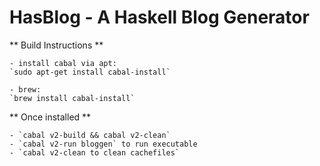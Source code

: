 # HasBlog - A Haskell Blog Generator

** Build Instructions **
    
    - install cabal via apt:
    `sudo apt-get install cabal-install`
    
    - brew:
    `brew install cabal-install`

** Once installed **

    - `cabal v2-build && cabal v2-clean`
    - `cabal v2-run bloggen` to run executable
    - `cabal v2-clean to clean cachefiles`
        


